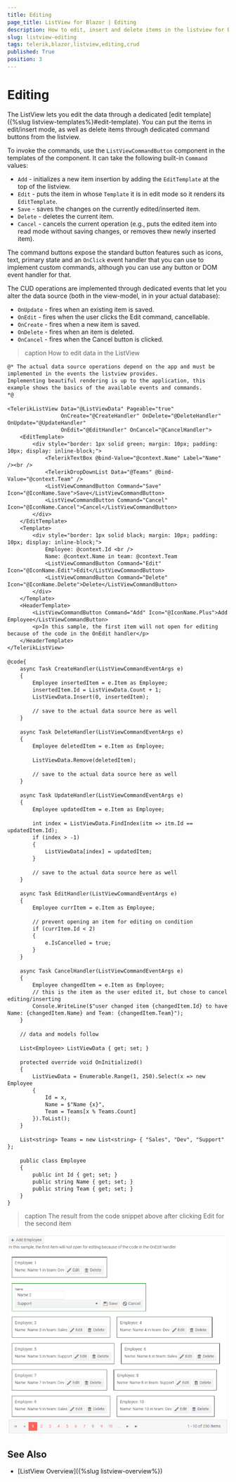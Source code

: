 ```yaml
---
title: Editing
page_title: ListView for Blazor | Editing
description: How to edit, insert and delete items in the listview for Blazor
slug: listview-editing
tags: telerik,blazor,listview,editing,crud
published: True
position: 3
---
```


# Editing

The ListView lets you edit the data through a dedicated [edit template]({%slug listview-templates%}#edit-template). You can put the items in edit/insert mode, as well as delete items through dedicated command buttons from the listview.

To invoke the commands, use the `ListViewCommandButton` component in the templates of the component. It can take the following built-in `Command` values:
* `Add` - initializes a new item insertion by adding the `EditTemplate` at the top of the listview.
* `Edit` - puts the item in whose `Template` it is in edit mode so it renders its `EditTemplate`.
* `Save` - saves the changes on the currently edited/inserted item.
* `Delete` - deletes the current item.
* `Cancel` - cancels the current operation (e.g., puts the edited item into read mode without saving changes, or removes thew newly inserted item).

The command buttons expose the standard button features such as icons, text, primary state and an `OnClick` event handler that you can use to implement custom commands, although you can use any button or DOM event handler for that.

The CUD operations are implemented through dedicated events that let you alter the data source (both in the view-model, in in your actual database):

* `OnUpdate` - fires when an existing item is saved.
* `OnEdit` - fires when the user clicks the Edit command, cancellable.
* `OnCreate` - fires when a new item is saved.
* `OnDelete` - fires when an item is deleted.
* `OnCancel` - fires when the Cancel button is clicked.

>caption How to edit data in the ListView

````
@* The actual data source operations depend on the app and must be implemented in the events the listview provides.
Implementing beautiful rendering is up to the application, this example shows the basics of the available events and commands.
*@

<TelerikListView Data="@ListViewData" Pageable="true"
                 OnCreate="@CreateHandler" OnDelete="@DeleteHandler" OnUpdate="@UpdateHandler"
                 OnEdit="@EditHandler" OnCancel="@CancelHandler">
    <EditTemplate>
        <div style="border: 1px solid green; margin: 10px; padding: 10px; display: inline-block;">
            <TelerikTextBox @bind-Value="@context.Name" Label="Name" /><br />
            <TelerikDropDownList Data="@Teams" @bind-Value="@context.Team" />
            <ListViewCommandButton Command="Save" Icon="@IconName.Save">Save</ListViewCommandButton>
            <ListViewCommandButton Command="Cancel" Icon="@IconName.Cancel">Cancel</ListViewCommandButton>
        </div>
    </EditTemplate>
    <Template>
        <div style="border: 1px solid black; margin: 10px; padding: 10px; display: inline-block;">
            Employee: @context.Id <br />
            Name: @context.Name in team: @context.Team
            <ListViewCommandButton Command="Edit" Icon="@IconName.Edit">Edit</ListViewCommandButton>
            <ListViewCommandButton Command="Delete" Icon="@IconName.Delete">Delete</ListViewCommandButton>
        </div>
    </Template>
    <HeaderTemplate>
        <ListViewCommandButton Command="Add" Icon="@IconName.Plus">Add Employee</ListViewCommandButton>
        <p>In this sample, the first item will not open for editing because of the code in the OnEdit handler</p>
    </HeaderTemplate>
</TelerikListView>

@code{
    async Task CreateHandler(ListViewCommandEventArgs e)
    {
        Employee insertedItem = e.Item as Employee;
        insertedItem.Id = ListViewData.Count + 1;
        ListViewData.Insert(0, insertedItem);

        // save to the actual data source here as well
    }

    async Task DeleteHandler(ListViewCommandEventArgs e)
    {
        Employee deletedItem = e.Item as Employee;

        ListViewData.Remove(deletedItem);

        // save to the actual data source here as well
    }

    async Task UpdateHandler(ListViewCommandEventArgs e)
    {
        Employee updatedItem = e.Item as Employee;

        int index = ListViewData.FindIndex(itm => itm.Id == updatedItem.Id);
        if (index > -1)
        {
            ListViewData[index] = updatedItem;
        }

        // save to the actual data source here as well
    }

    async Task EditHandler(ListViewCommandEventArgs e)
    {
        Employee currItem = e.Item as Employee;

        // prevent opening an item for editing on condition
        if (currItem.Id < 2)
        {
            e.IsCancelled = true;
        }
    }

    async Task CancelHandler(ListViewCommandEventArgs e)
    {
        Employee changedItem = e.Item as Employee;
        // this is the item as the user edited it, but chose to cancel editing/inserting
        Console.WriteLine($"user changed item {changedItem.Id} to have Name: {changedItem.Name} and Team: {changedItem.Team}");
    }

    // data and models follow

    List<Employee> ListViewData { get; set; }

    protected override void OnInitialized()
    {
        ListViewData = Enumerable.Range(1, 250).Select(x => new Employee
        {
            Id = x,
            Name = $"Name {x}",
            Team = Teams[x % Teams.Count]
        }).ToList();
    }

    List<string> Teams = new List<string> { "Sales", "Dev", "Support" };

    public class Employee
    {
        public int Id { get; set; }
        public string Name { get; set; }
        public string Team { get; set; }
    }
}
````

>caption The result from the code snippet above after clicking Edit for the second item

![editing in the listview](images/listview-editing-sample.png)

## See Also

  * [ListView Overview]({%slug listview-overview%})
   
  
